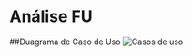 # Análise FU
##Duagrama de Caso de Uso
![Casos de uso](https://github.com/user-attachments/assets/e463c0e1-62a5-464b-aafb-6c90e9ada0a3)
